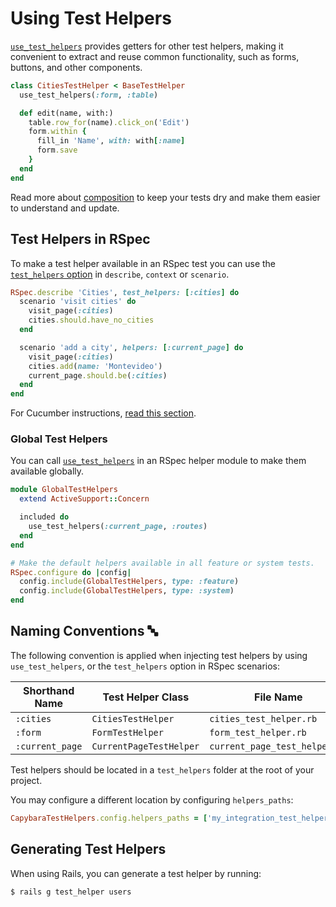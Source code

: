 [capybara dsl]: https://github.com/teamcapybara/capybara#the-dsl
[rspec_injection]: https://github.com/ElMassimo/capybara_test_helpers/blob/master/examples/rails_app/spec/system/cities_spec.rb#L7
[rspec_global_injection]: https://github.com/ElMassimo/capybara_test_helpers/blob/master/examples/rails_app/spec/system/support/default_test_helpers.rb#L8
[cucumber_injection]: https://github.com/ElMassimo/capybara_test_helpers/blob/master/examples/rails_app/features/step_definitions/city_steps.rb#L3
[example app]: https://github.com/ElMassimo/capybara_test_helpers/blob/master/examples/rails_app
[capybara_test_helpers_tests]: https://github.com/ElMassimo/capybara_test_helpers/blob/master/spec
[rspec matchers]: https://relishapp.com/rspec/rspec-expectations/docs/built-in-matchers
[composition]: /guide/advanced/composition
[use_test_helpers]: /api/#use_test_helpers

# Using Test Helpers

[`use_test_helpers`][use_test_helpers] provides getters for other test helpers, making it convenient to extract and reuse common functionality, such as forms, buttons, and other components.

```ruby
class CitiesTestHelper < BaseTestHelper
  use_test_helpers(:form, :table)

  def edit(name, with:)
    table.row_for(name).click_on('Edit')
    form.within {
      fill_in 'Name', with: with[:name]
      form.save
    }
  end
end
```

Read more about [composition] to keep your tests dry and make them easier to understand and update.

## Test Helpers in RSpec

To make a test helper available in an RSpec test you can use the [`test_helpers` option][rspec_injection]
in `describe`, `context` or `scenario`.

```ruby
RSpec.describe 'Cities', test_helpers: [:cities] do
  scenario 'visit cities' do
    visit_page(:cities)
    cities.should.have_no_cities
  end

  scenario 'add a city', helpers: [:current_page] do
    visit_page(:cities)
    cities.add(name: 'Montevideo')
    current_page.should.be(:cities)
  end
end
```

For Cucumber instructions, [read this section](/guide/cucumber/).

### Global Test Helpers

You can call [`use_test_helpers`][rspec_global_injection] in an RSpec helper module to make them available globally.

```ruby
module GlobalTestHelpers
  extend ActiveSupport::Concern

  included do
    use_test_helpers(:current_page, :routes)
  end
end

# Make the default helpers available in all feature or system tests.
RSpec.configure do |config|
  config.include(GlobalTestHelpers, type: :feature)
  config.include(GlobalTestHelpers, type: :system)
end
```

## Naming Conventions 🔤

The following convention is applied when injecting test helpers by using `use_test_helpers`, or the `test_helpers` option in RSpec scenarios:

| Shorthand Name                 | Test Helper Class        | File Name                                |
| ------------------------------ | ------------------------ | ---------------------------------------- |
| `:cities`                      | `CitiesTestHelper`       | `cities_test_helper.rb`     |
| `:form`                        | `FormTestHelper`         | `form_test_helper.rb`       |
| `:current_page`                | `CurrentPageTestHelper`  | `current_page_test_helper.rb`|


Test helpers should be located in a `test_helpers` folder at the root of your project.

You may configure a different location by configuring `helpers_paths`:

```ruby
CapybaraTestHelpers.config.helpers_paths = ['my_integration_test_helpers']
```

## Generating Test Helpers

When using Rails, you can generate a test helper by running:

    $ rails g test_helper users
